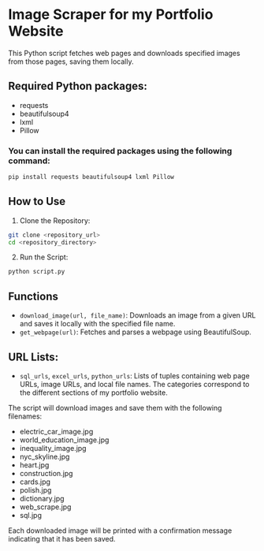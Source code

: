 # Image Scraper for my Portfolio Website

This Python script fetches web pages and downloads specified images from those pages, saving them locally.

## Required Python packages:
- requests
- beautifulsoup4
- lxml
- Pillow

### You can install the required packages using the following command:

```bash
pip install requests beautifulsoup4 lxml Pillow
```

## How to Use

1) Clone the Repository:

```bash
git clone <repository_url>
cd <repository_directory>
```

2) Run the Script:

```bash
python script.py
```

## Functions

- `download_image(url, file_name)`: Downloads an image from a given URL and saves it locally with the specified file name.
- `get_webpage(url)`: Fetches and parses a webpage using BeautifulSoup.

## URL Lists:

- `sql_urls`, `excel_urls`, `python_urls`: Lists of tuples containing web page URLs, image URLs, and local file names. The categories correspond to the different sections of my portfolio website.

The script will download images and save them with the following filenames:

- electric_car_image.jpg
- world_education_image.jpg
- inequality_image.jpg
- nyc_skyline.jpg
- heart.jpg
- construction.jpg
- cards.jpg
- polish.jpg
- dictionary.jpg
- web_scrape.jpg
- sql.jpg

Each downloaded image will be printed with a confirmation message indicating that it has been saved.

